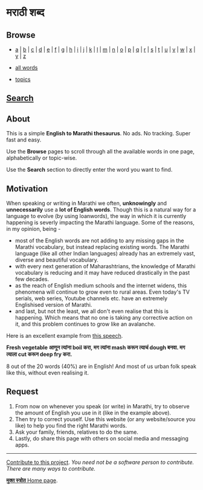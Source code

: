# मराठी शब्द

## Browse

<!-- list a-z alphabets and link them to their individual md pages.
each page will contain word-blocks of that specific alphabet -->

- [a](browse/alpha/a.md) |
[b](browse/alpha/b.md) |
[c](browse/alpha/c.md) |
[d](browse/alpha/d.md) |
[e](browse/alpha/e.md) |
[f](browse/alpha/f.md) |
[g](browse/alpha/g.md) |
[h](browse/alpha/h.md) |
[i](browse/alpha/i.md) |
[j](browse/alpha/j.md) |
[k](browse/alpha/k.md) |
[l](browse/alpha/l.md) |
[m](browse/alpha/m.md) |
[n](browse/alpha/n.md) |
[o](browse/alpha/o.md) |
[p](browse/alpha/p.md) |
[q](browse/alpha/q.md) |
[r](browse/alpha/r.md) |
[s](browse/alpha/s.md) |
[t](browse/alpha/t.md) |
[u](browse/alpha/u.md) |
[v](browse/alpha/v.md) |
[w](browse/alpha/w.md) |
[x](browse/alpha/x.md) |
[y](browse/alpha/y.md) |
[z](browse/alpha/z.md)

- [all words](browse/all.md)

<!-- link to a page where all topics are present and have their individual links to
own topics pages, which in turn contain word-blocks for all words in that topic.-->

- [topics](browse/topics/00-topics-list.md)

<!-- TODO -->
<!-- currently disabled as there is no content. planned for future. -->

<!-- - [frequently used words](FUW.md) (WIP) -->
<!-- - [childrens' words](childrens-words.md) (WIP) -->


## [Search](docs/index.html)

<!--add an input text box here where user can input an english word and click a
button to search its Marathi word-->

## About

This is a simple **English to Marathi thesaurus**.
No ads. No tracking. Super fast and easy.

Use the **Browse** pages to scroll through all the available words in one page,
alphabetically or topic-wise. 

Use the **Search** section to directly enter the word you want to find.


## Motivation

When speaking or writing in Marathi we often, **unknowingly** and
**unnecessarily** use a **lot of English words**.
Though this is a natural way for a language to evolve (by using loanwords), the 
way in which it is currently happening is severly impacting the Marathi language.
Some of the reasons, in my opinion, being -

- most of the English words are not adding to any missing gaps in the Marathi 
vocabulary, but instead replacing existing words. 
The Marathi language (like all other Indian languages) already has an extremely
vast, diverse and beautiful vocabulary.
- with every next generation of Maharashtrians, the knowledge of Marathi
  vocabulary is reducing and it may have reduced drastically in the past few decades.
- as the reach of English medium schools and the internet widens, this phenomena
  will continue to grow even to rural areas. Even today's TV serials, web
series, Youtube channels etc. have an extremely Englishised version of Marathi.
- and last, but not the least, we all don't even realise that this is happening.
  Which means that no one is taking any corrective action on it, and this
problem continues to grow like an avalanche.

Here is an excellent example from [this speech](https://youtu.be/Jg7UUU8R_Dc).

**Fresh vegetable आणून त्यांना boil करा, मग त्यांना mash करून त्याचं dough बनवा. मग त्याला cut करून deep fry करा.**

8 out of the 20 words (40%) are in English! And most of us urban folk speak like
this, without even realising it.

## Request

1. From now on whenever you speak (or write) in Marathi, try to observe the amount of English
you use in it (like in the example above).
2. Then try to correct youself. Use this website (or any website/source you like) to help
   you find the right Marathi words.
3. Ask your family, friends, relatives to do the same.
4. Lastly, do share this page with others on social media and messaging apps.

---

[Contribute to this project](https://github.com/mukta-strot/marathi-shabd).
*You need not be a software person to contribute. There are many ways to contribute.*

[**मुक्त स्त्रोत** Home page](https://mukta-strot.github.io/).
